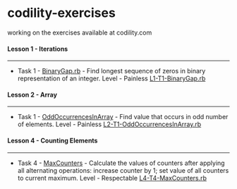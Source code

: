 # codility-exercises
working on the exercises available at codility.com

#### Lesson 1 - Iterations
***
* Task 1 - [BinaryGap.rb](https://codility.com/programmers/task/binary_gap/) - Find longest sequence of zeros in binary representation of an integer.
  Level - Painless
  [L1-T1-BinaryGap.rb](https://github.com/agodwin/codility-exercises/blob/master/L1-T1-BinaryGap.rb)

#### Lesson 2 - Array
***
* Task 1 - [OddOccurrencesInArray](https://codility.com/programmers/task/odd_occurrences_in_array/) - Find value that occurs in odd number of elements.
  Level - Painless
  [L2-T1-OddOccurrencesInArray.rb](https://github.com/agodwin/codility-exercises/blob/master/L2-T1-OddOccurrencesInArray.rb)

#### Lesson 4 - Counting Elements
***
* Task 4 - [MaxCounters](https://codility.com/programmers/task/max_counters/) - Calculate the values of counters after applying all 
          alternating operations: increase counter by 1; set value of all 
          counters to current maximum.
  Level - Respectable
  [L4-T4-MaxCounters.rb](https://github.com/agodwin/codility-exercises/blob/master/L4-T4-MaxCounters.rb)

